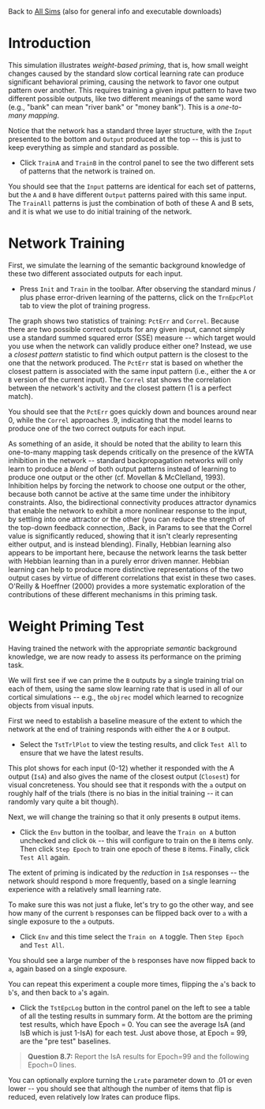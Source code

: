 Back to [All Sims](https://github.com/CompCogNeuro/sims) (also for general info and executable downloads)

# Introduction

This simulation illustrates *weight-based priming*, that is, how small weight changes caused by the standard slow cortical learning rate can produce significant behavioral priming, causing the network to favor one output pattern over another.  This requires training a given input pattern to have two different possible outputs, like two different meanings of the same word (e.g., "bank" can mean "river bank" or "money bank").  This is a *one-to-many mapping*.

Notice that the network has a standard three layer structure, with the `Input` presented to the bottom and `Output` produced at the top -- this is just to keep everything as simple and standard as possible.

* Click `TrainA` and `TrainB` in the control panel to see the two different sets of patterns that the network is trained on.

You should see that the `Input` patterns are identical for each set of patterns, but the `A` and `B` have different `Output` patterns paired with this same input.  The `TrainAll` patterns is just the combination of both of these A and B sets, and it is what we use to do initial training of the network.

# Network Training

First, we simulate the learning of the semantic background knowledge of these two different associated outputs for each input.

* Press `Init` and `Train` in the toolbar. After observing the standard minus / plus phase error-driven learning of the patterns, click on the `TrnEpcPlot` tab to view the plot of training progress.

The graph shows two statistics of training: `PctErr` and `Correl`.  Because there are two possible correct outputs for any given input, cannot simply use a standard summed squared error (SSE) measure -- which target would you use when the network can validly produce either one?  Instead, we use a *closest pattern* statistic to find which output pattern is the closest to the one that the network produced.  The `PctErr` stat is based on whether the closest pattern is associated with the same input pattern (i.e., either the `A` or `B` version of the current input).  The `Correl` stat shows the correlation between the network's activity and the closest pattern (1 is a perfect match).  

You should see that the `PctErr` goes quickly down and bounces around near 0, while the `Correl` approaches .9, indicating that the model learns to produce one of the two correct outputs for each input.

As something of an aside, it should be noted that the ability to learn this one-to-many mapping task depends critically on the presence of the kWTA inhibition in the network -- standard backpropagation networks will only learn to produce a *blend* of both output patterns instead of learning to produce one output or the other (cf. Movellan & McClelland, 1993). Inhibition helps by forcing the network to choose one output or the other, because both cannot be active at the same time under the inhibitory constraints.  Also, the bidirectional connectivity produces attractor dynamics that enable the network to exhibit a more nonlinear response to the input, by settling into one attractor or the other (you can reduce the strength of the top-down feedback connection, .Back, in Params to see that the Correl value is significantly reduced, showing that it isn't clearly representing either output, and is instead blending).  Finally, Hebbian learning also appears to be important here, because the network learns the task better with Hebbian learning than in a purely error driven manner. Hebbian learning can help to produce more distinctive representations of the two output cases by virtue of different correlations that exist in these two cases. O'Reilly & Hoeffner (2000) provides a more systematic exploration of the contributions of these different mechanisms in this priming task. 

# Weight Priming Test

Having trained the network with the appropriate *semantic* background knowledge, we are now ready to assess its performance on the priming task. 

We will first see if we can prime the `B` outputs by a single training trial on each of them, using the same slow learning rate that is used in all of our cortical simulations -- e.g., the `objrec` model which learned to recognize objects from visual inputs.

First we need to establish a baseline measure of the extent to which the network at the end of training responds with either the `A` or `B` output.

* Select the `TstTrlPlot` to view the testing results, and click `Test All` to ensure that we have the latest results.

This plot shows for each input (0-12) whether it responded with the A output (`IsA`) and also gives the name of the closest output (`Closest`) for visual concreteness.  You should see that it responds with the `a` output on roughly half of the trials (there is no bias in the initial training -- it can randomly vary quite a bit though).

Next, we will change the training so that it only presents `B` output items.

* Click the `Env` button in the toolbar, and leave the `Train on A` button unchecked and click `Ok` -- this will configure to train on the `B` items only.  Then click `Step Epoch` to train one epoch of these `B` items.  Finally, click `Test All` again.

The extent of priming is indicated by the *reduction* in `IsA` responses -- the network should respond `b` more frequently, based on a single learning experience with a relatively small learning rate.

To make sure this was not just a fluke, let's try to go the other way, and see how many of the current `b` responses can be flipped back over to `a` with a single exposure to the `a` outputs.

* Click `Env` and this time select the `Train on A` toggle.  Then `Step Epoch` and `Test All`.

You should see a large number of the `b` responses have now flipped back to `a`, again based on a single exposure.

You can repeat this experiment a couple more times, flipping the `a`'s back to `b`'s, and then back to `a`'s again.

* Click the `TstEpcLog` button in the control panel on the left to see a table of all the testing results in summary form.  At the bottom are the priming test results, which have Epoch = 0.  You can see the average IsA (and IsB which is just 1-IsA) for each test.  Just above those, at Epoch = 99, are the "pre test" baselines.

> **Question 8.7:** Report the IsA results for Epoch=99 and the following Epoch=0 lines.

You can optionally explore turning the `Lrate` parameter down to .01 or even lower -- you should see that although the number of items that flip is reduced, even relatively low lrates can produce flips.


